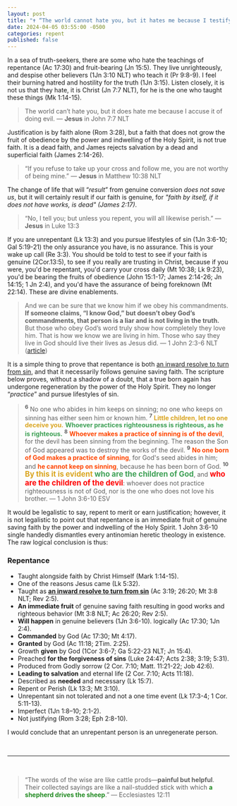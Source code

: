 ```yaml
---
layout: post
title: "✝️ “The world cannot hate you, but it hates me because I testify about it that its works are evil.” ― Jesus"
date: 2024-04-05 03:55:00 -0500
categories: repent
published: false
---
```


<!-- In a sea of truth-seekers, there are some among you who masquerade as the flock, but hate the teachings of repentance (Ac 17:30) and fruit-bearing (Jn 15:5). They live unrighteously, and despise other believers (1Jn 3:10 NLT) who teach it. I feel your burning hatred and hostility for the truth (1Jn 3:15). Listen closely, it is not me that you hate, it is Christ (Jn 7:7 NLT), for he is the one who taught these things (Mk 1:14-15). -->

<!-- In a sea of truth-seekers, there are some among you who masquerade as the flock, but hate the teachings of repentance (Ac 17:30) and fruit-bearing (Jn 15:5). They live unrighteously, and despise other believers (1Jn 3:10 NLT) who teach it (Pr 9:8-9). I feel their burning hatred and hostility for the truth (1Jn 3:15). Listen closely, it is not me that they hate, it is Christ (Jn 7:7 NLT), for he is the one who taught these things (Mk 1:14-15). -->

In a sea of truth-seekers, there are some who hate the teachings of repentance (Ac 17:30) and fruit-bearing (Jn 15:5). They live unrighteously, and despise other believers (1Jn 3:10 NLT) who teach it (Pr 9:8-9). I feel their burning hatred and hostility for the truth (1Jn 3:15). Listen closely, it is not us that they hate, it is Christ (Jn 7:7 NLT), for he is the one who taught these things (Mk 1:14-15).

> The world can’t hate you, but it does hate me because I accuse it of doing evil. &mdash; **Jesus** in John 7:7 NLT

Justification is by faith alone (Rom 3:28), but a faith that does not grow the fruit of obedience by the power and indwelling of the Holy Spirit, is not true faith. It is a dead faith, and James rejects salvation by a dead and superficial faith (James 2:14-26).

> &ldquo;If you refuse to take up your cross and follow me, you are not worthy of being mine.&rdquo; &mdash; **Jesus** in Matthew 10:38 NLT

The change of life that will &ldquo;*result*&rdquo; from genuine conversion *does not save us*, but it will certainly result if our faith is genuine, for *"faith by itself, if it does not have works, is dead" (James 2:17)*.

> “No, I tell you; but unless you repent, you will all likewise perish.” — **Jesus** in Luke 13:3

<!-- If you have fallen away, I would ask you to repent like Christ commanded you to (Mt 4:17; Ac 17:30). Turn away from your apostasy (Ac 3:19; Ac 26:20), put your faith in the person of Christ (Mark 1:15). Genuine saving faith will &ldquo;*result*&rdquo; in fruit (John 15:1-17; Gal 5:22-23) progressively, this is how we know we are living in Him (1Jn 2:3-6). -->

If you are unrepentant (Lk 13:3) and you pursue lifestyles of sin (1Jn 3:6-10; Gal 5:19-21) the only assurance you have, is no assurance. This is your wake up call (Re 3:3). You should be told to test to see if your faith is genuine (2Cor.13:5), to see if you really are trusting in Christ, because if you were, you'd be repentant, you'd carry your cross daily (Mt 10:38; Lk 9:23), you'd be bearing the fruits of obedience (John 15:1-17; James 2:14-26; Jn 14:15; 1 Jn 2:4), and you'd have the assurance of being foreknown (Mt 22:14). These are divine enablements.

> And we can be sure that we know him if we obey his commandments. **If someone claims, “I know God,” but doesn’t obey God’s commandments, that person is a liar and is not living in the truth.** But those who obey God’s word truly show how completely they love him. That is how we know we are living in him. Those who say they live in God should live their lives as Jesus did. &mdash; 1 John 2:3-6 NLT ([article](https://sevenshepherd.github.io/1-John-2-4/))

It is a simple thing to prove that repentance is both [an inward resolve to turn from sin](https://sevenshepherd.github.io/repentance/), and that it necessarily follows genuine saving faith. The scripture below proves, without a shadow of a doubt, that a true born again has undergone regeneration by the power of the Holy Spirit. They no longer &ldquo;*practice*&rdquo; and pursue lifestyles of sin.

> <sup style="font-weight:bold;">6</sup> No one who abides in him keeps on sinning; no one who keeps on sinning has either seen him or known him. <sup style="font-weight:bold;">7</sup> <span style="font-weight:bold;color:GoldenRod;">Little children, let no one deceive you.</span> <span style="font-weight:bold;color:#3EA055;">Whoever practices righteousness is righteous, as he is righteous.</span> <sup style="font-weight:bold;">8</sup> <span style="font-weight:bold;color:OrangeRed;">Whoever makes a practice of sinning is of the devil</span>, for the devil has been sinning from the beginning. The reason the Son of God appeared was to destroy the works of the devil. <sup style="font-weight:bold;">9</sup> <span style="font-weight:bold;color:OrangeRed;">No one born of God makes a practice of sinning</span>, for God's seed abides in him; and <span style="font-weight:bold;color:OrangeRed;">he cannot keep on sinning</span>, because he has been born of God. <sup style="font-weight:bold;">10</sup> <span style="font-size:1.2em;font-weight:bold;color:GoldenRod;">By this it is evident</span> <span style="font-size:1.2em;font-weight:bold;color:#3EA055;">who are the children of God</span>, and <span style="font-size:1.2em;font-weight:bold;color:Red;">who are the children of the devil</span>: whoever does not practice righteousness is not of God, nor is the one who does not love his brother. &mdash; 1 John 3:6-10 ESV

It would be legalistic to say, repent to merit or earn justification; however, it is not legalistic to point out that repentance is an immediate fruit of genuine saving faith by the power and indwelling of the Holy Spirit. 1 John 3:6-10 single handedly dismantles every antinomian heretic theology in existence. The raw logical conclusion is thus:

### Repentance

- Taught alongside faith by Christ Himself (Mark 1:14-15).
- One of the reasons Jesus came (Lk 5:32).
- Taught as [**an inward resolve to turn from sin**](https://sevenshepherd.github.io/repentance/) (Ac 3:19; 26:20; Mt 3:8 NLT; Rev 2:5).
- **An immediate fruit** of genuine saving faith resulting in good works and righteous behavior (Mt 3:8 NLT; Ac 26:20; Rev 2:5).
- **Will happen** in genuine believers (1Jn 3:6-10). logically (Ac 17:30; 1Jn 2:4).
- **Commanded** by God (Ac 17:30; Mt 4:17).
- **Granted** by God (Ac 11:18; 2Tim. 2:25).
- Growth **given** by God (1Cor 3:6-7; Ga 5:22-23 NLT; Jn 15:4).
- Preached **for the forgiveness of sins** (Luke 24:47; Acts 2:38; 3:19; 5:31).
- Produced from Godly sorrow (2 Cor. 7:10; Matt. 11:21-22; Job 42:6).
- **Leading to salvation** and eternal life (2 Cor. 7:10; Acts 11:18).
- Described as **needed** and necessary (Lk 15:7).
- Repent or Perish (Lk 13:3; Mt 3:10).
- Unrepentant sin not tolerated and not a one time event (Lk 17:3-4; 1 Cor. 5:11-13).
- Imperfect (1Jn 1:8–10; 2:1-2).
- Not justifying (Rom 3:28; Eph 2:8-10).

I would conclude that an unrepentant person is an unregenerate person.

<br>

---

<br>

> “The words of the wise are like cattle prods—**painful but helpful**. Their collected sayings are like a nail-studded stick with which <span style="font-weight:bold;color:ForestGreen;">a shepherd drives the sheep</span>.” ― Ecclesiastes 12:11


<!-- <span style="font-size:0.9em;">
🍎 If the fruit isn't growing the root is dead (Mt 3:10; Jas 2:17; 2Cor.13:5).<br>
</span> -->


<!-- ### Logic


1. God commands that you repent (Ac 17:30) and those who say they "know God" but do not obey His commandments are liars and not living in the truth (1Jn 2:4). They have given strong evidence of false profession (2 Peter 2:21-22).
2. Those who do not repent will die (Lk 13:3; Mt 18:3).
3. Those who do not obey God's commandments do not love God (Jn 14:15,21) and God gave us the commandment to repent (Ac 17:30), so those who do not repent do not love God.
4. Those who do not repent do not want their sins forgiven (Luke 24:47; Acts 3:19,26; 5:31; 17:30; 2Cor 7:10).
5. Those who do not repent do not want to be led to salvation (2 Cor. 7:10; Ac 11:18).
6. The consequences of failing to repent are disasterous (Re 2:5,16; 3:3; 16:9)


1. Those who do not repent have **&ldquo;given strong evidence&rdquo;** that they do not love God (Ac 17:30; Jn 14:15,21)
4. Those who do not repent have **&ldquo;given strong evidence&rdquo;** of not being led to salvation and eternal life (2 Cor. 7:10; Ac 11:18)
5. Faith that does not &ldquo;result&rdquo; in repentance is not a faith (Jas 2:19) that leads to salvation (2Cor. 7:10). It is a <a href="https://sevenshepherd.github.io/theology/#living">dead faith</a>. -->


<!-- <a name="contents" style="font-size:2.1em;color:black;">Contents</a>

- I. <a href="#trust">Trustful Belief Not Assent To Facts</a>
- II. <a href="#repent">Scripture Twisters On Repentance</a>
- III. <a href="#assurance">Misguided Teachers Give False Assurance</a>
- IV. <a href="#artificial">Artificial Intelligence Conclusion</a>
- V. <a href="#summary">Summary & Conclusions</a>
    - <a href="#safe">A List of Safe Instructors</a>


<a name="trust" href="#contents" style="font-size:2.1em;">✔️ I. Trustful Belief Not Assent To Facts</a> -->



<script>
    var refTagger = {
        settings: {
            bibleVersion: 'ESV'
        }
    }; 

    (function(d, t) {
        var n=d.querySelector('[nonce]');
        refTagger.settings.nonce = n && (n.nonce||n.getAttribute('nonce'));
        var g = d.createElement(t), s = d.getElementsByTagName(t)[0];
        g.src = 'https://api.reftagger.com/v2/RefTagger.js';
        g.nonce = refTagger.settings.nonce;
        s.parentNode.insertBefore(g, s);
    }(document, 'script'));
</script>